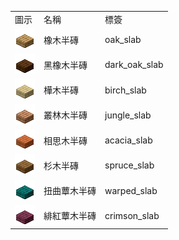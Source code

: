 <table>
	<tablebody>
		<tr>
			<td>圖示</td>
			<td>名稱</td>
			<td>標簽</td>
		</tr>
		<tr>
			<td><img src="../../mc_icon/buildingBlocks/slab/oak_slab.png"></td>
			<td>橡木半磚</td>
			<td>oak_slab</td>
		</tr>
		<tr>
			<td><img src="../../mc_icon/buildingBlocks/slab/dark_oak_slab.png"></td>
			<td>黑橡木半磚</td>
			<td>dark_oak_slab</td>
		</tr>
		<tr>
			<td><img src="../../mc_icon/buildingBlocks/slab/birch_slab.png"></td>
			<td>樺木半磚</td>
			<td>birch_slab</td>
		</tr>
		<tr>
			<td><img src="../../mc_icon/buildingBlocks/slab/jungle_slab.png"></td>
			<td>叢林木半磚</td>
			<td>jungle_slab</td>
		</tr>
		<tr>
			<td><img src="../../mc_icon/buildingBlocks/slab/acacia_slab.png"></td>
			<td>相思木半磚</td>
			<td>acacia_slab</td>
		</tr>
		<tr>
			<td><img src="../../mc_icon/buildingBlocks/slab/spruce_slab.png"></td>
			<td>杉木半磚</td>
			<td>spruce_slab</td>
		</tr>
		<tr>
			<td><img src="../../mc_icon/buildingBlocks/slab/warped_slab.png"></td>
			<td>扭曲蕈木半磚</td>
			<td>warped_slab</td>
		</tr>
		<tr>
			<td><img src="../../mc_icon/buildingBlocks/slab/crimson_slab.png"></td>
			<td>緋紅蕈木半磚</td>
			<td>crimson_slab</td>
		</tr>
	</tablebody>
</table>